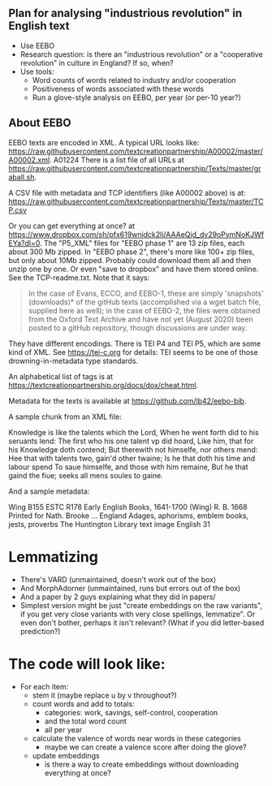 
## Plan for analysing "industrious revolution" in English text

* Use EEBO
* Research question: is there an "industrious revolution" or a "cooperative revolution"
  in culture in England? If so, when?
* Use tools:
  - Word counts of words related to industry and/or cooperation
  - Positiveness of words associated with these words
  - Run a glove-style analysis on EEBO, per year (or per-10 year?)


## About EEBO

EEBO texts are encoded in XML. A typical URL looks like:
https://raw.githubusercontent.com/textcreationpartnership/A00002/master/A00002.xml.
A01224
There is a list file of all URLs at
https://raw.githubusercontent.com/textcreationpartnership/Texts/master/graball.sh.

A CSV file with metadata and TCP identifiers (like A00002 above) is at:
https://raw.githubusercontent.com/textcreationpartnership/Texts/master/TCP.csv

Or you can get everything at once? at
https://www.dropbox.com/sh/pfx619wnjdck2lj/AAAeQjd_dv29oPymNoKJWfEYa?dl=0.
The "P5_XML" files for "EEBO phase 1" are 13 zip files, each about 300 Mb zipped.
In "EEBO phase 2", there's more like 100+ zip files, but only about 10Mb zipped.
Probably could download them all and then unzip one by one. Or even
"save to dropbox" and have them stored online. See the TCP-readme.txt. Note that
it says:

> In the case of Evans, ECCO, and EEBO-1, these are simply 'snapshots' (downloads)* 
> of the gitHub texts (accomplished via a wget batch file, supplied
> here as well); in the case of EEBO-2, the files were obtained from the 
> Oxford Text Archive and have not yet (August 2020) been posted to a gitHub 
> repository, though discussions are under way.


They have different encodings. There is TEI P4 and TEI P5, which are some kind of XML.
See https://tei-c.org for details: TEI seems to be one of those drowning-in-metadata
type standards.

An alphabetical list of tags is at https://textcreationpartnership.org/docs/dox/cheat.html.

Metadata for the texts is available at https://github.com/lb42/eebo-bib.

A sample chunk from an XML file:

<hi>Knowledge</hi> is like the talents which the <hi>Lord,</hi>
</l>
<l>When he went forth did to his seruants lend:</l>
<l>The first who his one talent vp did hoard,</l>
<l>Like him, that for his <hi>Knowledge</hi> doth contend;</l>
<l>But therewith not himselfe, nor others mend:</l>
<l>Hee that with talents two, gain'd other twaine;</l>
<l>Is he that doth his time and labour spend</l>
<l>To saue himselfe, and those with him remaine,</l>
<l>But he that gaind the fiue; seeks all mens soules to gaine.</l>

                    
And a sample metadata:

<bibl n="tcp2:A27147" ref="proquest:2248535329" xml:id="eebo:7571302" facs="eeboIs:40093" type="Book" xml:lang="eng">
<idno type="STC">Wing B155</idno>
<idno type="STC">ESTC R178</idno>
<series>Early English Books, 1641-1700 (Wing)</series>
<title>Adagia Scotica, or, A collection of Scotch proverbs and proverbial phrases collected by R.B. ...</title>
<author>R. B.</author>
<pubDate>1668</pubDate>
<publisher>Printed for Nath. Brooke ...</publisher>
<pubPlace>England</pubPlace>
<note type="keywords">Adages, aphorisms, emblem books, jests, proverbs</note>
<note type="sourceLibrary">The Huntington Library</note>
<note type="transcriptType">text image</note>
<note type="langNote">English</note>
<measure type="pp">31</measure>
</bibl>

# Lemmatizing

* There's VARD (unmaintained, doesn't work out of the box)
* And MorphAdorner (unmaintained, runs but errors out of the box)
* And a paper by 2 guys explaining what they did in papers/
* Simplest version might be just "create embeddings on the raw
  variants", if you get very close variants with very close
  spellings, lemmatize". Or even don't bother, perhaps it isn't
  relevant? (What if you did letter-based prediction?)

# The code will look like:

* For each item:
  - stem it (maybe replace u by v throughout?)
  - count words and add to totals: 
    - categories: work, savings, self-control, cooperation
    - and the total word count
    - all per year
  - calculate the valence of words near words in these categories
    - maybe we can create a valence score after doing the glove?
  - update embeddings
    - is there a way to create embeddings without downloading everything at once?